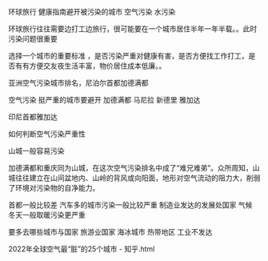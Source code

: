 环球旅行 健康指南避开被污染的城市 空气污染 水污染




环球旅行往往需要边打工边旅行，很可能要在一个城市居住半年一年半载。。此时污染问题很重要

选择一个城市的重要标准 ，是否污染严重对健康有害，是否方便找工作打工，是否有有方便交友夜生活丰富，物价居住成本低廉。。



亚洲空气污染城市排名，尼泊尔首都加德满都

空气污染 挺严重的城市要避开 
加德满都 马尼拉 新德里 雅加达

印尼首都雅加达


如何判断空气污染严重性

山城一般容易污染

加德满都和重庆同为山城，在这次空气污染排名中成了“难兄难弟”。众所周知，山城往往建立在山间盆地内、山岭的背风或向阳面，地形对空气流动的阻力大，削弱了环境对污染物的自净能力。

首都一般比较差
汽车多的城市污染一般比较严重
制造业发达的发展处国家
气候 冬天一般取暖污染更严重

要多去哪些城市与国家
旅游业国家 
海冰城市
热带地区 工业不发达

2022年全球空气最“脏”的25个城市 - 知乎.html
